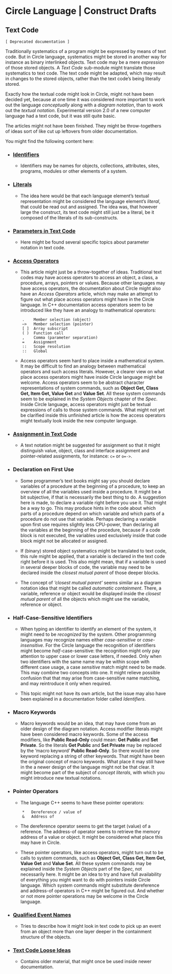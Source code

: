 ﻿Circle Language | Construct Drafts
==================================

Text Code
---------

`[ Deprecated documentation ]`

Traditionally systematics of a program might be expressed by means of text code. But in Circle language, systematics might be stored in another way for instance as binary interlinked objects. Text code may be a mere *expression* of those stored objects. A *Text Code* sub-module might translate those systematics to text code. The text code might be adapted, which may result in changes to the stored  objects, rather than the text code’s being literally stored.

Exactly how the textual code might look in Circle, might not have been decided yet, because at one time it was considered more important to work out the language *conceptually* along with a *diagram notation*, than to work out the *textual notation*. Experimental version 2.0 of a new computer language had a text code, but it was still quite basic.

The articles might not have been finished. They might be throw-togethers of ideas sort of like cut up leftovers from older documentation.

You might find the following content here:

- ### [Identifiers](identifiers)

    - Identifiers may be names for objects, collections, attributes, sites, programs, modules or other elements of a system. 

- ### [Literals](literals)

    - The idea here would be that each language element’s textual representation might be considered the language element’s *literal*, that could be read out and assigned. The idea was, that however large the construct, its text code might still just be a literal, be it composed of the literals of its sub-constructs.

- ### [Parameters in Text Code](parameters-in-text-code)

    - Here might be found several specific topics about parameter notation in text code.

- ### [Access Operators](access-operators.md)

    - This article might just be a throw-together of ideas. Traditional text codes may have access operators to access an object, a class, a procedure, arrays, pointers or values. Because other languages may have access operators, the documentation about Circle might also have an *Access Operators* article, which may make an attempt to figure out what place access operators might have in the Circle language. In C++ documentation access operators seem to be introduced like they have an analogy to mathematical operators:  

    ```
        .    Member selection (object)
        –>   Member selection (pointer)
        [ ]  Array subscript
        ( )  Function call
        ,    Comma (parameter separation)
        =    Assignment
        ::   Scope resolution
        ::   Global
    ```

    - Access operators seem hard to place inside a mathematical system. It may be difficult to find an analogy between mathematical operators and such access literals. However, a clearer view on what place access operators might have inside Circle language might be welcome. Access operators seem to be abstract character representations of system commands, such as __Object Get, Class Get, Item Get, Value Get__ and __Value Set__. All these system commands seem to be explained in the *System Objects* chapter of the *Spec*. Inside Circle language, access operators might just be textual expressions of calls to those system commands. What might not yet be clarified inside this unfinished article is how the access operators might textually look inside the new computer language.

- ### [Assignment in Text Code](assignment-in-text-code.md)

    - A text notation might be suggested for assignment so that it might distinguish value, object, class and interface assignment and pointer-related assignments, for instance: `c=` or `o=->`.

- ### Declaration on First Use

    - Some programmer’s text books might say you should declare variables of a procedure at the beginning of a procedure, to keep an overview of all the variables used inside a procedure. It might be a bit subjective, if that is necessarily the best thing to do. A suggestion here is made, to declare a variable right before you use it. That might be a way to go. This may produce hints in the code about which parts of a procedure depend on which variable and which parts of a procedure do not use that variable. Perhaps declaring a variable upon first use requires slightly less CPU-power, than declaring all the variables at the beginning of the procedure, because if a code block is not executed, the variables used exclusively inside that code block might not be allocated or assigned.

    - If (binary) stored object systematics might be translated to text code, this rule might be applied, that a variable is declared in the text code right before it is used. This also might mean, that if a variable is used in several deeper blocks of code, the variable may need to be declared inside the *closest mutual parent* of those deeper blocks.

    - The concept of *‘closest mutual parent’* seems similar as a diagram notation idea that might be called *automatic containment*. There, a variable, reference or object would be displayed inside the *closest mutual parent* of all the objects which might use the variable, reference or object.

- ### Half-Case-Sensitive Identifiers

    - When typing an identifier to identify an element of the system, it might need to be *recognized* by the system. Other programming languages may recognize names either *case-sensitive* or *case-insensitive*. For the Circle language the recognition of identifiers might become *half*-case-sensitive: the recognition might only pay attention to upper case or lower case letters, if needed. Only when two identifiers with the same name may be within scope with different case usage, a case *sensitive* match might need to be made. This may combine two concepts into one. It might relieve possible confusion that that may arise from case-sensitive name matching, and may reintroduce it only when required.

    - This topic might not have its own article, but the issue may also have been explained in a documentation folder called *Identifiers*.

- ### Macro Keywords

    - Macro keywords would be an idea, that may have come from an older design of the diagram notation. Access modifier literals might have been considered macro keywords. Some of the access modifiers, like __Public Read-Only__ could mean: __Get Public__ and __Set Private__. So the literals __Get Public__ and __Set Private__ may be replaced by the ‘macro keyword’ __Public Read-Only__. So there would be one keyword replacing a string of other keywords. That might have been the original concept of macro keywords. What place it may still have in the a newer design of the language might not be that clear. It might become part of the subject of *concept literals*, with which you might introduce new textual notations.

- ### Pointer Operators

    - The language C++ seems to have these pointer operators:

    ```
        *   Dereference / value of
        &   Address of
    ```

    - The dereference operator seems to get the target (value) of a reference. The address-of operator seems to retrieve the memory address of a value or object. It might be considered what place this may have in Circle.

    - These pointer operators, like access operators, might turn out to be calls to system commands, such as __Object Get, Class Get, Item Get, Value Get__ and __Value Set__. All these system commands may be explained inside the *System Objects* part of the *Spec*, not necessarily here. It might be an idea to try and have full availability of everything you might want to do with pointers inside Circle language. Which system commands might substitute dereference and address-of operators in C++ might be figured out. And whether or not more pointer operations may be welcome in the Circle language.

- ### [Qualified Event Names](qualified-event-names.md)

    - Tries to describe how it might look in text code to pick up an event from an object more than one layer deeper in the containment structure of the objects.

- ### [Text Code Loose Ideas](text-code-loose-ideas.md)
  
    - Contains older material, that might once be used inside newer documentation.